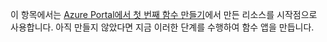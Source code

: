 이 항목에서는 [Azure Portal에서 첫 번째 함수 만들기](../articles/azure-functions/functions-create-first-azure-function.md)에서 만든 리소스를 시작점으로 사용합니다. 아직 만들지 않았다면 지금 이러한 단계를 수행하여 함수 앱을 만듭니다.
